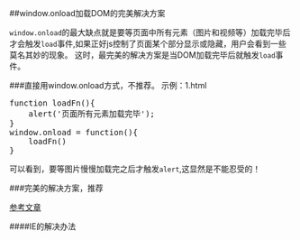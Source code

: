##window.onload加载DOM的完美解决方案

<code>window.onload</code>的最大缺点就是要等页面中所有元素（图片和视频等）加载完毕后才会触发<code>load</code>事件,如果正好js控制了页面某个部分显示或隐藏，用户会看到一些莫名其妙的现象。
这时，最完美的解决方案是当DOM加载完毕后就触发<code>load</code>事件。

###直接用window.onload方式，不推荐。
示例：1.html
<pre>
function loadFn(){
    alert('页面所有元素加载完毕');
}
window.onload = function(){
    loadFn()
}
</pre>
可以看到，要等图片慢慢加载完之后才触发<code>alert</code>,这显然是不能忍受的！

###完美的解决方案，推荐

<a href="http://www.thefutureoftheweb.com/blog/adddomloadevent" target="_blank">参考文章</a>

####IE的解决办法